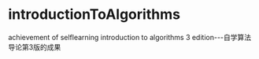 # introductionToAlgorithms
achievement of selflearning introduction to algorithms 3 edition---自学算法导论第3版的成果
